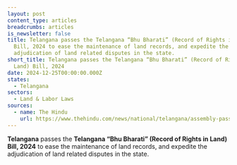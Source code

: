 ```yaml
---
layout: post
content_type: articles
breadcrumbs: articles
is_newsletter: false
title: Telangana passes the Telangana “Bhu Bharati” (Record of Rights in Land)
  Bill, 2024 to ease the maintenance of land records, and expedite the
  adjudication of land related disputes in the state.
short_title: Telangana passes the Telangana “Bhu Bharati” (Record of Rights in
  Land) Bill, 2024
date: 2024-12-25T00:00:00.000Z
states:
  - Telangana
sectors:
  - Land & Labor Laws
sources:
  - name: The Hindu
    url: https://www.thehindu.com/news/national/telangana/assembly-passes-new-land-law-bhu-bharati-brs-stays-away-from-debate/article69009517.ece
---
```

**Telangana** passes the **Telangana “Bhu Bharati” (Record of Rights in Land) Bill, 2024** to ease the maintenance of land records, and expedite the adjudication of land related disputes in the state.
